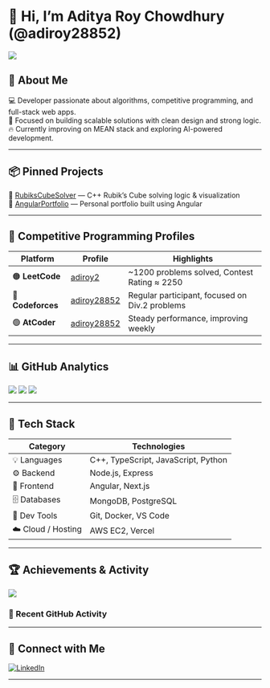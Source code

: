 
# 👋 Hi, I’m Aditya Roy Chowdhury (@adiroy28852)

[![](https://visitcount.itsvg.in/api?id=adiroy28852&icon=0&color=0)](https://visitcount.itsvg.in)

## 🚀 About Me
💻 Developer passionate about algorithms, competitive programming, and full-stack web apps.  
🎯 Focused on building scalable solutions with clean design and strong logic.  
🔥 Currently improving on MEAN stack and exploring AI-powered development.

---

## 📦 Pinned Projects

🔹 [RubiksCubeSolver](https://github.com/adiroy28852/RubiksCubeSolver) — C++ Rubik’s Cube solving logic & visualization  
🔹 [AngularPortfolio](https://angular-portfolio-qeg9udi64-adiroy28852s-projects.vercel.app/) — Personal portfolio built using Angular  

---

## 🧮 Competitive Programming Profiles

| Platform | Profile | Highlights |
|-----------|----------|-------------|
| 🟠 **LeetCode** | [adiroy2](https://leetcode.com/u/adiroy2/) | ~1200 problems solved, Contest Rating ≈ 2250 |
| 🔵 **Codeforces** | [adiroy28852](https://codeforces.com/profile/adiroy2) | Regular participant, focused on Div.2 problems |
| 🟢 **AtCoder** | [adiroy28852](https://atcoder.jp/users/adiroy2) | Steady performance, improving weekly |

---

## 📊 GitHub Analytics

![](https://github-readme-stats.vercel.app/api?username=adiroy28852&theme=tokyonight&hide_border=true&include_all_commits=true&count_private=true)
![](https://github-readme-streak-stats.herokuapp.com/?user=adiroy28852&theme=tokyonight&hide_border=true)
![](https://github-readme-stats.vercel.app/api/top-langs/?username=adiroy28852&theme=tokyonight&hide_border=true&layout=compact)

---

## 🧰 Tech Stack

| Category | Technologies |
|-----------|---------------|
| 💡 Languages | C++, TypeScript, JavaScript, Python |
| ⚙️ Backend | Node.js, Express |
| 🎨 Frontend | Angular, Next.js |
| 🗄️ Databases | MongoDB, PostgreSQL |
| 🧠 Dev Tools | Git, Docker, VS Code |
| ☁️ Cloud / Hosting | AWS EC2, Vercel |

---

## 🏆 Achievements & Activity

![](https://github-profile-trophy.vercel.app/?username=adiroy28852&theme=tokyonight&no-frame=true&no-bg=false&margin-w=4)

### 📆 Recent GitHub Activity  
<!--START_SECTION:activity-->
<!--END_SECTION:activity-->

---

## 🔗 Connect with Me

[![LinkedIn](https://img.shields.io/badge/LinkedIn-0077B5?style=flat-square&logo=linkedin&logoColor=white)](https://www.linkedin.com/in/aditya-roy-chowdhury-a248931b2/)    


---
